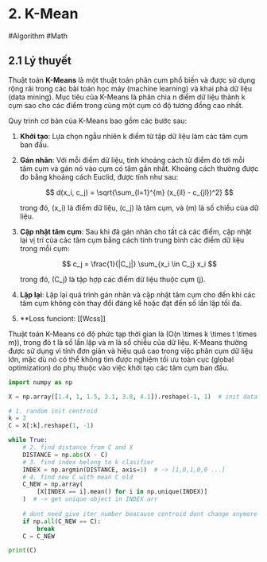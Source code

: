 # 2. K-Mean
#Algorithm #Math 

## 2.1 Lý thuyết

Thuật toán **K-Means** là một thuật toán phân cụm phổ biến và được sử dụng rộng rãi trong các bài toán học máy (machine learning) và khai phá dữ liệu (data mining). Mục tiêu của K-Means là phân chia n điểm dữ liệu thành k cụm sao cho các điểm trong cùng một cụm có độ tương đồng cao nhất.

Quy trình cơ bản của K-Means bao gồm các bước sau:

1. **Khởi tạo**: Lựa chọn ngẫu nhiên k điểm từ tập dữ liệu làm các tâm cụm ban đầu.

2. **Gán nhãn**: Với mỗi điểm dữ liệu, tính khoảng cách từ điểm đó tới mỗi tâm cụm và gán nó vào cụm có tâm gần nhất. Khoảng cách thường được đo bằng khoảng cách Euclid, được tính như sau:

   $$ 
   d(x_i, c_j) = \sqrt{\sum_{l=1}^{m} (x_{il} - c_{jl})^2} 
   $$

   trong đó, \(x_i\) là điểm dữ liệu, \(c_j\) là tâm cụm, và \(m\) là số chiều của dữ liệu.

3. **Cập nhật tâm cụm**: Sau khi đã gán nhãn cho tất cả các điểm, cập nhật lại vị trí của các tâm cụm bằng cách tính trung bình các điểm dữ liệu trong mỗi cụm:

   $$
   c_j = \frac{1}{|C_j|} \sum_{x_i \in C_j} x_i
   $$

   trong đó, \(C_j\) là tập hợp các điểm dữ liệu thuộc cụm \(j\).

4. **Lặp lại**: Lặp lại quá trình gán nhãn và cập nhật tâm cụm cho đến khi các tâm cụm không còn thay đổi đáng kể hoặc đạt đến số lần lặp tối đa.
   
5. **Loss funciont: [[Wcss]]

Thuật toán K-Means có độ phức tạp thời gian là \(O(n \times k \times t \times m)\), trong đó t là số lần lặp và m là số chiều của dữ liệu. K-Means thường được sử dụng vì tính đơn giản và hiệu quả cao trong việc phân cụm dữ liệu lớn, mặc dù nó có thể không tìm được nghiệm tối ưu toàn cục (global optimization) do phụ thuộc vào việc khởi tạo các tâm cụm ban đầu.

```Python
import numpy as np

X = np.array([1.4, 1, 1.5, 3.1, 3.8, 4.1]).reshape(-1, 1)  # init data

# 1. random init centroid 
k = 2
C = X[:k].reshape(1, -1)

while True:
    # 2. find distance from C and X
    DISTANCE = np.abs(X - C)
    # 3. find index belong to k clasifier
    INDEX = np.argmin(DISTANCE, axis=1)  # -> [1,0,1,0,0 ...]
    # 4. find new C with mean C old
    C_NEW = np.array(
        [X[INDEX == i].mean() for i in np.unique(INDEX)]
    )  # -> get unique object in INDEX arr
        
    # dont need give iter number beacause centroid dont change anymore
    if np.all(C_NEW == C):
        break
    C = C_NEW

print(C)
```


